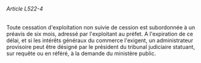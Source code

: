 ###### Article L522-4

Toute cessation d'exploitation non suivie de cession est subordonnée à un préavis de six mois, adressé par l'exploitant au préfet. A l'expiration de ce délai, et si les intérêts généraux du commerce l'exigent, un administrateur provisoire peut être désigné par le président du tribunal judiciaire statuant, sur requête ou en référé, à la demande du ministère public.

